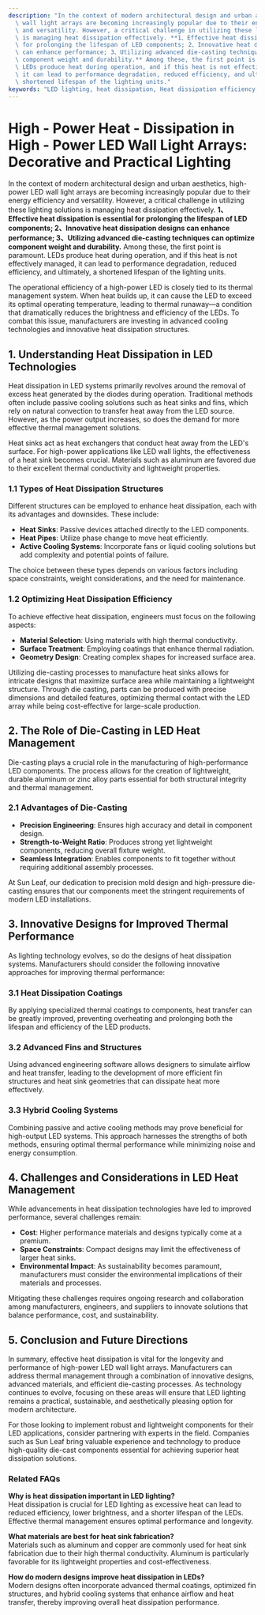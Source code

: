 ```yaml
---
description: "In the context of modern architectural design and urban aesthetics, high-power LED\
  \ wall light arrays are becoming increasingly popular due to their energy efficiency\
  \ and versatility. However, a critical challenge in utilizing these lighting solutions\
  \ is managing heat dissipation effectively. **1、Effective heat dissipation is essential\
  \ for prolonging the lifespan of LED components; 2、Innovative heat dissipation designs\
  \ can enhance performance; 3、Utilizing advanced die-casting techniques can optimize\
  \ component weight and durability.** Among these, the first point is paramount.\
  \ LEDs produce heat during operation, and if this heat is not effectively managed,\
  \ it can lead to performance degradation, reduced efficiency, and ultimately, a\
  \ shortened lifespan of the lighting units."
keywords: "LED lighting, heat dissipation, Heat dissipation efficiency, Die casting process"
---
```

# High - Power Heat - Dissipation in High - Power LED Wall Light Arrays: Decorative and Practical Lighting

In the context of modern architectural design and urban aesthetics, high-power LED wall light arrays are becoming increasingly popular due to their energy efficiency and versatility. However, a critical challenge in utilizing these lighting solutions is managing heat dissipation effectively. **1、Effective heat dissipation is essential for prolonging the lifespan of LED components; 2、Innovative heat dissipation designs can enhance performance; 3、Utilizing advanced die-casting techniques can optimize component weight and durability.** Among these, the first point is paramount. LEDs produce heat during operation, and if this heat is not effectively managed, it can lead to performance degradation, reduced efficiency, and ultimately, a shortened lifespan of the lighting units.

The operational efficiency of a high-power LED is closely tied to its thermal management system. When heat builds up, it can cause the LED to exceed its optimal operating temperature, leading to thermal runaway—a condition that dramatically reduces the brightness and efficiency of the LEDs. To combat this issue, manufacturers are investing in advanced cooling technologies and innovative heat dissipation structures.

## **1. Understanding Heat Dissipation in LED Technologies**

Heat dissipation in LED systems primarily revolves around the removal of excess heat generated by the diodes during operation. Traditional methods often include passive cooling solutions such as heat sinks and fins, which rely on natural convection to transfer heat away from the LED source. However, as the power output increases, so does the demand for more effective thermal management solutions.

Heat sinks act as heat exchangers that conduct heat away from the LED's surface. For high-power applications like LED wall lights, the effectiveness of a heat sink becomes crucial. Materials such as aluminum are favored due to their excellent thermal conductivity and lightweight properties. 

### **1.1 Types of Heat Dissipation Structures**

Different structures can be employed to enhance heat dissipation, each with its advantages and downsides. These include:

- **Heat Sinks**: Passive devices attached directly to the LED components.
- **Heat Pipes**: Utilize phase change to move heat efficiently.
- **Active Cooling Systems**: Incorporate fans or liquid cooling solutions but add complexity and potential points of failure.

The choice between these types depends on various factors including space constraints, weight considerations, and the need for maintenance.

### **1.2 Optimizing Heat Dissipation Efficiency**

To achieve effective heat dissipation, engineers must focus on the following aspects:

- **Material Selection**: Using materials with high thermal conductivity.
- **Surface Treatment**: Employing coatings that enhance thermal radiation.
- **Geometry Design**: Creating complex shapes for increased surface area.

Utilizing die-casting processes to manufacture heat sinks allows for intricate designs that maximize surface area while maintaining a lightweight structure. Through die casting, parts can be produced with precise dimensions and detailed features, optimizing thermal contact with the LED array while being cost-effective for large-scale production.

## **2. The Role of Die-Casting in LED Heat Management**

Die-casting plays a crucial role in the manufacturing of high-performance LED components. The process allows for the creation of lightweight, durable aluminum or zinc alloy parts essential for both structural integrity and thermal management.

### **2.1 Advantages of Die-Casting**

- **Precision Engineering**: Ensures high accuracy and detail in component design.
- **Strength-to-Weight Ratio**: Produces strong yet lightweight components, reducing overall fixture weight.
- **Seamless Integration**: Enables components to fit together without requiring additional assembly processes.

At Sun Leaf, our dedication to precision mold design and high-pressure die-casting ensures that our components meet the stringent requirements of modern LED installations.

## **3. Innovative Designs for Improved Thermal Performance**

As lighting technology evolves, so do the designs of heat dissipation systems. Manufacturers should consider the following innovative approaches for improving thermal performance:

### **3.1 Heat Dissipation Coatings**

By applying specialized thermal coatings to components, heat transfer can be greatly improved, preventing overheating and prolonging both the lifespan and efficiency of the LED products.

### **3.2 Advanced Fins and Structures**

Using advanced engineering software allows designers to simulate airflow and heat transfer, leading to the development of more efficient fin structures and heat sink geometries that can dissipate heat more effectively.

### **3.3 Hybrid Cooling Systems**

Combining passive and active cooling methods may prove beneficial for high-output LED systems. This approach harnesses the strengths of both methods, ensuring optimal thermal performance while minimizing noise and energy consumption.

## **4. Challenges and Considerations in LED Heat Management**

While advancements in heat dissipation technologies have led to improved performance, several challenges remain:

- **Cost**: Higher performance materials and designs typically come at a premium.
- **Space Constraints**: Compact designs may limit the effectiveness of larger heat sinks.
- **Environmental Impact**: As sustainability becomes paramount, manufacturers must consider the environmental implications of their materials and processes.

Mitigating these challenges requires ongoing research and collaboration among manufacturers, engineers, and suppliers to innovate solutions that balance performance, cost, and sustainability.

## **5. Conclusion and Future Directions**

In summary, effective heat dissipation is vital for the longevity and performance of high-power LED wall light arrays. Manufacturers can address thermal management through a combination of innovative designs, advanced materials, and efficient die-casting processes. As technology continues to evolve, focusing on these areas will ensure that LED lighting remains a practical, sustainable, and aesthetically pleasing option for modern architecture.

For those looking to implement robust and lightweight components for their LED applications, consider partnering with experts in the field. Companies such as Sun Leaf bring valuable experience and technology to produce high-quality die-cast components essential for achieving superior heat dissipation solutions.

### Related FAQs

**Why is heat dissipation important in LED lighting?**  
Heat dissipation is crucial for LED lighting as excessive heat can lead to reduced efficiency, lower brightness, and a shorter lifespan of the LEDs. Effective thermal management ensures optimal performance and longevity.

**What materials are best for heat sink fabrication?**  
Materials such as aluminum and copper are commonly used for heat sink fabrication due to their high thermal conductivity. Aluminum is particularly favorable for its lightweight properties and cost-effectiveness.

**How do modern designs improve heat dissipation in LEDs?**  
Modern designs often incorporate advanced thermal coatings, optimized fin structures, and hybrid cooling systems that enhance airflow and heat transfer, thereby improving overall heat dissipation performance.

